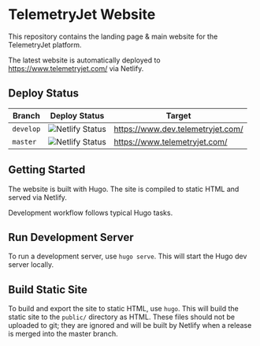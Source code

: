 # TelemetryJet Website

This repository contains the landing page & main website for the TelemetryJet platform.

The latest website is automatically deployed to https://www.telemetryjet.com/ via Netlify.

## Deploy Status

|Branch|Deploy Status|Target|
|------|-------------|------|
|`develop`|![Netlify Status](https://api.netlify.com/api/v1/badges/f5607e1f-2edd-4b31-bf52-f0972d7c3cb0/deploy-status)|https://www.dev.telemetryjet.com/|
|`master`|![Netlify Status](https://api.netlify.com/api/v1/badges/98de982b-64cc-4ea3-9db4-4cba062fedfc/deploy-status)|https://www.telemetryjet.com/|

## Getting Started

The website is built with Hugo. The site is compiled to static HTML and served via Netlify.

Development workflow follows typical Hugo tasks.

## Run Development Server

To run a development server, use `hugo serve`. This will start the Hugo dev server locally.

## Build Static Site

To build and export the site to static HTML, use `hugo`. This will build the static site to the `public/` directory as HTML. These files should not be uploaded to git; they are ignored and will be built by Netlify when a release is merged into the master branch. 